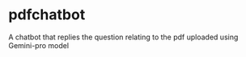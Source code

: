 # pdfchatbot
A chatbot that replies the question relating to the pdf uploaded using Gemini-pro model
